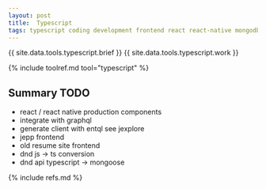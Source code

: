 ```yaml
---
layout: post
title:  Typescript
tags: typescript coding development frontend react react-native mongodb graphql
---
```


{{ site.data.tools.typescript.brief }}
{{ site.data.tools.typescript.work }}

{% include toolref.md tool="typescript" %}

## Summary TODO

- react / react native production components
- integrate with graphql
- generate client with entql see jexplore
- jepp frontend
- old resume site frontend
- dnd js -> ts conversion
- dnd api typescript -> mongoose

{% include refs.md %}
